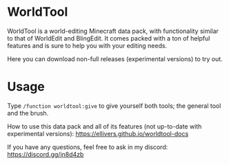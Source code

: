 # WorldTool

WorldTool is a world-editing Minecraft data pack, with functionality similar to that of WorldEdit and BlingEdit. It comes packed with a ton of helpful features and is sure to help you with your editing needs.

Here you can download non-full releases (experimental versions) to try out.

# Usage

Type `/function worldtool:give` to give yourself both tools; the general tool and the brush.

How to use this data pack and all of its features (not up-to-date with experimental versions):
https://ellivers.github.io/worldtool-docs

If you have any questions, feel free to ask in my discord:
https://discord.gg/jn8d4zb
